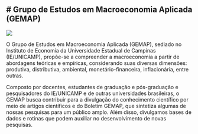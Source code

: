 ## # Grupo de Estudos em Macroeconomia Aplicada (GEMAP)

![](https://imgur.com/zsqVwBq)

O Grupo de Estudos em Macroeconomia Aplicada (GEMAP), sediado no Instituto de Economia da Universidade Estadual de Campinas (IE/UNICAMP), propõe-se a compreender a macroeconomia a partir de abordagens teóricas e empíricas, considerando suas diversas dimensões: produtiva, distributiva, ambiental, monetário-financeira, inflacionária, entre outras.

Composto por docentes, estudantes de graduação e pós-graduação e pesquisadores do IE/UNICAMP e de outras universidades brasileiras, o GEMAP busca contribuir para a divulgação do conhecimento científico por meio de artigos científicos e do Boletim GEMAP, que sintetiza algumas de nossas pesquisas para um público amplo. Além disso, divulgamos bases de dados e rotinas que podem auxiliar no desenvolvimento de novas pesquisas.
